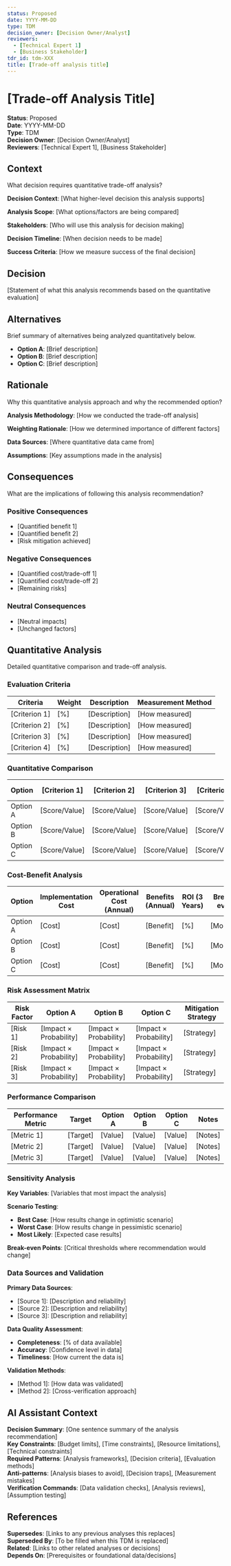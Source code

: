 ```yaml
---
status: Proposed
date: YYYY-MM-DD
type: TDM
decision_owner: [Decision Owner/Analyst]
reviewers: 
  - [Technical Expert 1]
  - [Business Stakeholder]
tdr_id: tdm-XXX
title: [Trade-off analysis title]
---
```


# [Trade-off Analysis Title]

**Status**: Proposed  
**Date**: YYYY-MM-DD  
**Type**: TDM  
**Decision Owner**: [Decision Owner/Analyst]  
**Reviewers**: [Technical Expert 1], [Business Stakeholder]  

## Context

What decision requires quantitative trade-off analysis?

**Decision Context**: [What higher-level decision this analysis supports]

**Analysis Scope**: [What options/factors are being compared]

**Stakeholders**: [Who will use this analysis for decision making]

**Decision Timeline**: [When decision needs to be made]

**Success Criteria**: [How we measure success of the final decision]

## Decision

[Statement of what this analysis recommends based on the quantitative evaluation]

## Alternatives

Brief summary of alternatives being analyzed quantitatively below.

- **Option A**: [Brief description]
- **Option B**: [Brief description]
- **Option C**: [Brief description]

## Rationale

Why this quantitative analysis approach and why the recommended option?

**Analysis Methodology**: [How we conducted the trade-off analysis]

**Weighting Rationale**: [How we determined importance of different factors]

**Data Sources**: [Where quantitative data came from]

**Assumptions**: [Key assumptions made in the analysis]

## Consequences

What are the implications of following this analysis recommendation?

### Positive Consequences

- [Quantified benefit 1]
- [Quantified benefit 2]
- [Risk mitigation achieved]

### Negative Consequences

- [Quantified cost/trade-off 1]
- [Quantified cost/trade-off 2]
- [Remaining risks]

### Neutral Consequences

- [Neutral impacts]
- [Unchanged factors]

## Quantitative Analysis

Detailed quantitative comparison and trade-off analysis.

### Evaluation Criteria

| Criteria | Weight | Description | Measurement Method |
|----------|--------|-------------|-------------------|
| [Criterion 1] | [%] | [Description] | [How measured] |
| [Criterion 2] | [%] | [Description] | [How measured] |
| [Criterion 3] | [%] | [Description] | [How measured] |
| [Criterion 4] | [%] | [Description] | [How measured] |

### Quantitative Comparison

| Option | [Criterion 1] | [Criterion 2] | [Criterion 3] | [Criterion 4] | Weighted Score |
|--------|---------------|---------------|---------------|---------------|----------------|
| Option A | [Score/Value] | [Score/Value] | [Score/Value] | [Score/Value] | [Total] |
| Option B | [Score/Value] | [Score/Value] | [Score/Value] | [Score/Value] | [Total] |
| Option C | [Score/Value] | [Score/Value] | [Score/Value] | [Score/Value] | [Total] |

### Cost-Benefit Analysis

| Option | Implementation Cost | Operational Cost (Annual) | Benefits (Annual) | ROI (3 Years) | Break-even |
|--------|-------------------|--------------------------|------------------|---------------|------------|
| Option A | [Cost] | [Cost] | [Benefit] | [%] | [Months] |
| Option B | [Cost] | [Cost] | [Benefit] | [%] | [Months] |
| Option C | [Cost] | [Cost] | [Benefit] | [%] | [Months] |

### Risk Assessment Matrix

| Risk Factor | Option A | Option B | Option C | Mitigation Strategy |
|-------------|----------|----------|----------|-------------------|
| [Risk 1] | [Impact × Probability] | [Impact × Probability] | [Impact × Probability] | [Strategy] |
| [Risk 2] | [Impact × Probability] | [Impact × Probability] | [Impact × Probability] | [Strategy] |
| [Risk 3] | [Impact × Probability] | [Impact × Probability] | [Impact × Probability] | [Strategy] |

### Performance Comparison

| Performance Metric | Target | Option A | Option B | Option C | Notes |
|-------------------|--------|----------|----------|----------|-------|
| [Metric 1] | [Target] | [Value] | [Value] | [Value] | [Notes] |
| [Metric 2] | [Target] | [Value] | [Value] | [Value] | [Notes] |
| [Metric 3] | [Target] | [Value] | [Value] | [Value] | [Notes] |

### Sensitivity Analysis

**Key Variables**: [Variables that most impact the analysis]

**Scenario Testing**:
- **Best Case**: [How results change in optimistic scenario]
- **Worst Case**: [How results change in pessimistic scenario]
- **Most Likely**: [Expected case results]

**Break-even Points**: [Critical thresholds where recommendation would change]

### Data Sources and Validation

**Primary Data Sources**:
- [Source 1]: [Description and reliability]
- [Source 2]: [Description and reliability]
- [Source 3]: [Description and reliability]

**Data Quality Assessment**:
- **Completeness**: [% of data available]
- **Accuracy**: [Confidence level in data]
- **Timeliness**: [How current the data is]

**Validation Methods**:
- [Method 1]: [How data was validated]
- [Method 2]: [Cross-verification approach]

## AI Assistant Context

**Decision Summary**: [One sentence summary of the analysis recommendation]  
**Key Constraints**: [Budget limits], [Time constraints], [Resource limitations], [Technical constraints]  
**Required Patterns**: [Analysis frameworks], [Decision criteria], [Evaluation methods]  
**Anti-patterns**: [Analysis biases to avoid], [Decision traps], [Measurement mistakes]  
**Verification Commands**: [Data validation checks], [Analysis reviews], [Assumption testing]  

## References

**Supersedes**: [Links to any previous analyses this replaces]  
**Superseded By**: [To be filled when this TDM is replaced]  
**Related**: [Links to other related analyses or decisions]  
**Depends On**: [Prerequisites or foundational data/decisions]  
